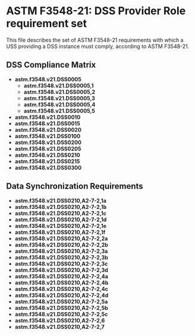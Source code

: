 # ASTM F3548-21: DSS Provider Role requirement set

This file describes the set of ASTM F3548-21 requirements with which a USS providing a DSS instance must comply, according to ASTM F3548-21.

## DSS Compliance Matrix

* **astm.f3548.v21.DSS0005**
  * **astm.f3548.v21.DSS0005,1**
  * **astm.f3548.v21.DSS0005,2**
  * **astm.f3548.v21.DSS0005,3**
  * **astm.f3548.v21.DSS0005,4**
  * **astm.f3548.v21.DSS0005,5**
* **astm.f3548.v21.DSS0010**
* **astm.f3548.v21.DSS0015**
* **astm.f3548.v21.DSS0020**
* **astm.f3548.v21.DSS0100**
* **astm.f3548.v21.DSS0200**
* **astm.f3548.v21.DSS0205**
* **astm.f3548.v21.DSS0210**
* **astm.f3548.v21.DSS0215**
* **astm.f3548.v21.DSS0300**

## Data Synchronization Requirements

* **astm.f3548.v21.DSS0210,A2-7-2,1a**
* **astm.f3548.v21.DSS0210,A2-7-2,1b**
* **astm.f3548.v21.DSS0210,A2-7-2,1c**
* **astm.f3548.v21.DSS0210,A2-7-2,1d**
* **astm.f3548.v21.DSS0210,A2-7-2,1e**
* **astm.f3548.v21.DSS0210,A2-7-2,1f**
* **astm.f3548.v21.DSS0210,A2-7-2,2a**
* **astm.f3548.v21.DSS0210,A2-7-2,2b**
* **astm.f3548.v21.DSS0210,A2-7-2,3a**
* **astm.f3548.v21.DSS0210,A2-7-2,3b**
* **astm.f3548.v21.DSS0210,A2-7-2,3c**
* **astm.f3548.v21.DSS0210,A2-7-2,3d**
* **astm.f3548.v21.DSS0210,A2-7-2,4a**
* **astm.f3548.v21.DSS0210,A2-7-2,4b**
* **astm.f3548.v21.DSS0210,A2-7-2,4c**
* **astm.f3548.v21.DSS0210,A2-7-2,4d**
* **astm.f3548.v21.DSS0210,A2-7-2,5a**
* **astm.f3548.v21.DSS0210,A2-7-2,5b**
* **astm.f3548.v21.DSS0210,A2-7-2,5c**
* **astm.f3548.v21.DSS0210,A2-7-2,6**
* **astm.f3548.v21.DSS0210,A2-7-2,7**
